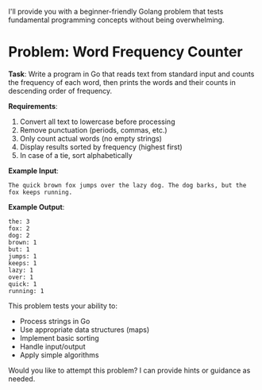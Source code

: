 I'll provide you with a beginner-friendly Golang problem that tests fundamental programming concepts without being overwhelming.

# Problem: Word Frequency Counter

**Task**: Write a program in Go that reads text from standard input and counts the frequency of each word, then prints the words and their counts in descending order of frequency.

**Requirements**:

1. Convert all text to lowercase before processing
2. Remove punctuation (periods, commas, etc.)
3. Only count actual words (no empty strings)
4. Display results sorted by frequency (highest first)
5. In case of a tie, sort alphabetically

**Example Input**:

```
The quick brown fox jumps over the lazy dog. The dog barks, but the fox keeps running.
```

**Example Output**:

```
the: 3
fox: 2
dog: 2
brown: 1
but: 1
jumps: 1
keeps: 1
lazy: 1
over: 1
quick: 1
running: 1
```

This problem tests your ability to:

- Process strings in Go
- Use appropriate data structures (maps)
- Implement basic sorting
- Handle input/output
- Apply simple algorithms

Would you like to attempt this problem? I can provide hints or guidance as needed.
